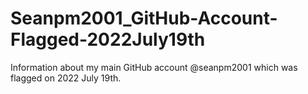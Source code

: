 # Seanpm2001_GitHub-Account-Flagged-2022July19th
Information about my main GitHub account @seanpm2001 which was flagged on 2022 July 19th.
